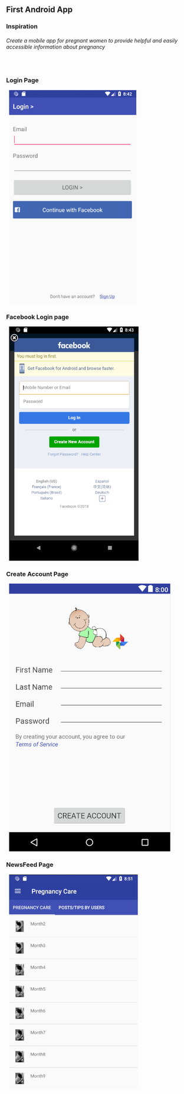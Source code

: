 ## First Android App
### Inspiration
###### Create a mobile app for pregnant women to provide helpful and easily accessible information about pregnancy

&nbsp;
&nbsp;

### Login Page


&nbsp;
![alt text](https://github.com/whl827/PregnancyForAll/blob/master/Pictures/1.PNG)
&nbsp;



### Facebook Login page


&nbsp;
![alt text](https://github.com/whl827/PregnancyForAll/blob/master/Pictures/2.PNG)
&nbsp;



### Create Account Page


&nbsp;
![alt text](https://github.com/whl827/PregnancyForAll/blob/master/Pictures/4.PNG)
&nbsp;



### NewsFeed Page


&nbsp;
![alt text](https://github.com/whl827/PregnancyForAll/blob/master/Pictures/3.PNG)
